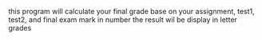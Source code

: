 this program will calculate your final grade base on your assignment, test1, test2, and final exam mark in number the result wil be display in letter grades
